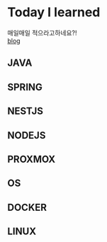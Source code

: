 # Today I learned


매일매일 적으라고하네요?! <br>
[blog](https://velog.io/@hong-brother)

## JAVA

## SPRING

## NESTJS

## NODEJS

## PROXMOX

## OS

## DOCKER

## LINUX

